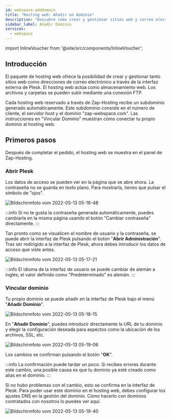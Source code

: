 ```yaml
---
id: webspace-adddomain
title: "Hosting web: Añadir un dominio"
description: "Descubre cómo crear y gestionar sitios web y correo electrónico con el hosting web de Zap-Hosting para una presencia online sin complicaciones → Aprende más ahora"
sidebar_label: Añadir Dominio
services:
  - webspace
---
```


import InlineVoucher from '@site/src/components/InlineVoucher';

## Introducción

El paquete de hosting web ofrece la posibilidad de crear y gestionar tanto sitios web como direcciones de correo electrónico a través de la interfaz externa de Plesk. El hosting web actúa como almacenamiento web. Los archivos y carpetas se pueden subir mediante una conexión FTP.

Cada hosting web reservado a través de Zap-Hosting recibe un subdominio generado automáticamente. Este subdominio consiste en el número de cliente, el servidor host y el dominio "zap-webspace.com". Las instrucciones en "Vincular Dominio" muestran cómo conectar tu propio dominio al hosting web.

<InlineVoucher />

## Primeros pasos

Después de completar el pedido, el hosting web se muestra en el panel de Zap-Hosting.

### Abrir Plesk

Los datos de acceso se pueden ver en la página que se abre ahora. La contraseña no se guarda en texto plano. Para mostrarla, tienes que pulsar el símbolo de "ojos".

![Bildschirmfoto vom 2022-05-13 05-16-48](https://screensaver01.zap-hosting.com/index.php/s/B3stJeKMAsYRRer/preview)

:::info
Si no te gusta la contraseña generada automáticamente, puedes cambiarla en la misma página usando el botón "Cambiar contraseña" directamente.
:::

Tan pronto como se visualicen el nombre de usuario y la contraseña, se puede abrir la interfaz de Plesk pulsando el botón "**Abrir Administración**". Tras ser redirigido a la interfaz de Plesk, ahora debes introducir los datos de acceso que viste antes.

![Bildschirmfoto vom 2022-05-13 05-17-21](https://screensaver01.zap-hosting.com/index.php/s/tZLEJZTzo7kqn4J/preview)

:::info
El idioma de la interfaz de usuario se puede cambiar de alemán a inglés; el valor definido como "Predeterminado" es alemán.
:::

### Vincular dominio

Tu propio dominio se puede añadir en la interfaz de Plesk bajo el menú "**Añadir Dominio**".

![Bildschirmfoto vom 2022-05-13 05-18-15](https://screensaver01.zap-hosting.com/index.php/s/LHJkPqAsC7zGysW/preview)

En "**Añadir Dominio**", puedes introducir directamente la URL de tu dominio y elegir la configuración deseada para aspectos como la ubicación de los archivos, SSL, etc.

![Bildschirmfoto vom 2022-05-13 05-19-06](https://screensaver01.zap-hosting.com/index.php/s/JXYg4ycDpwqYxCN/preview)

Los cambios se confirman pulsando el botón "**OK**".

:::info
La confirmación puede tardar un poco. Si recibes errores durante este cambio, una posible causa es que tu dominio ya esté creado como alias en el dominio.
:::

Si no hubo problemas con el cambio, esto se confirma en la interfaz de Plesk. Para poder usar este dominio en el hosting web, debes configurar los ajustes DNS en la gestión del dominio. Cómo hacerlo con dominios contratados con nosotros lo puedes ver aquí.

![Bildschirmfoto vom 2022-05-13 05-19-40](https://screensaver01.zap-hosting.com/index.php/s/TecSRSimmCrRmYj/preview)

<InlineVoucher />